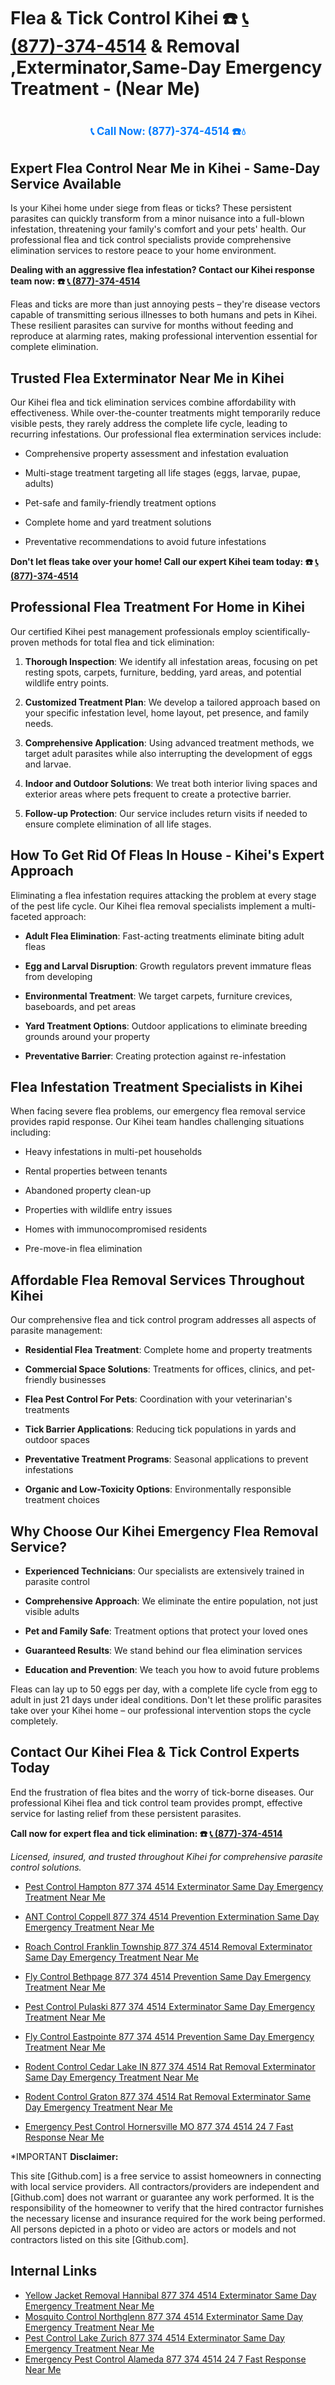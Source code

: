 # Flea & Tick Control Kihei ☎️ [📞 (877)-374-4514](https://pest-control-4514.netlify.app) & Removal ,Exterminator,Same-Day Emergency Treatment - (Near Me) 
# 

<p align="center" style="font-size: 1.2em; font-weight: bold; margin: 20px 0;">
  <a href="https://pest-control-4514.netlify.app" target="_blank" style="color: #007BFF; text-decoration: none;">📞 Call Now: (877)-374-4514 ☎️💧</a>
</p>

## Expert Flea Control Near Me in Kihei - Same-Day Service Available

Is your Kihei home under siege from fleas or ticks? These persistent parasites can quickly transform from a minor nuisance into a full-blown infestation, threatening your family's comfort and your pets' health. Our professional flea and tick control specialists provide comprehensive elimination services to restore peace to your home environment.

**Dealing with an aggressive flea infestation? Contact our Kihei response team now: ☎️ [📞 (877)-374-4514](https://pest-control-4514.netlify.app)**

Fleas and ticks are more than just annoying pests – they're disease vectors capable of transmitting serious illnesses to both humans and pets in Kihei. These resilient parasites can survive for months without feeding and reproduce at alarming rates, making professional intervention essential for complete elimination.

## Trusted Flea Exterminator Near Me in Kihei

Our Kihei flea and tick elimination services combine affordability with effectiveness. While over-the-counter treatments might temporarily reduce visible pests, they rarely address the complete life cycle, leading to recurring infestations. Our professional flea extermination services include:

- Comprehensive property assessment and infestation evaluation  

- Multi-stage treatment targeting all life stages (eggs, larvae, pupae, adults)  

- Pet-safe and family-friendly treatment options  

- Complete home and yard treatment solutions  

- Preventative recommendations to avoid future infestations  

**Don't let fleas take over your home! Call our expert Kihei team today: ☎️ [📞 (877)-374-4514](https://pest-control-4514.netlify.app)**

## Professional Flea Treatment For Home in Kihei

Our certified Kihei pest management professionals employ scientifically-proven methods for total flea and tick elimination:

1. **Thorough Inspection**: We identify all infestation areas, focusing on pet resting spots, carpets, furniture, bedding, yard areas, and potential wildlife entry points.  

2. **Customized Treatment Plan**: We develop a tailored approach based on your specific infestation level, home layout, pet presence, and family needs.  

3. **Comprehensive Application**: Using advanced treatment methods, we target adult parasites while also interrupting the development of eggs and larvae.  

4. **Indoor and Outdoor Solutions**: We treat both interior living spaces and exterior areas where pets frequent to create a protective barrier.  

5. **Follow-up Protection**: Our service includes return visits if needed to ensure complete elimination of all life stages.  

## How To Get Rid Of Fleas In House - Kihei's Expert Approach

Eliminating a flea infestation requires attacking the problem at every stage of the pest life cycle. Our Kihei flea removal specialists implement a multi-faceted approach:

- **Adult Flea Elimination**: Fast-acting treatments eliminate biting adult fleas  

- **Egg and Larval Disruption**: Growth regulators prevent immature fleas from developing  

- **Environmental Treatment**: We target carpets, furniture crevices, baseboards, and pet areas  

- **Yard Treatment Options**: Outdoor applications to eliminate breeding grounds around your property  

- **Preventative Barrier**: Creating protection against re-infestation  

## Flea Infestation Treatment Specialists in Kihei

When facing severe flea problems, our emergency flea removal service provides rapid response. Our Kihei team handles challenging situations including:

- Heavy infestations in multi-pet households  

- Rental properties between tenants  

- Abandoned property clean-up  

- Properties with wildlife entry issues  

- Homes with immunocompromised residents  

- Pre-move-in flea elimination  

## Affordable Flea Removal Services Throughout Kihei

Our comprehensive flea and tick control program addresses all aspects of parasite management:

- **Residential Flea Treatment**: Complete home and property treatments  

- **Commercial Space Solutions**: Treatments for offices, clinics, and pet-friendly businesses  

- **Flea Pest Control For Pets**: Coordination with your veterinarian's treatments  

- **Tick Barrier Applications**: Reducing tick populations in yards and outdoor spaces  

- **Preventative Treatment Programs**: Seasonal applications to prevent infestations  

- **Organic and Low-Toxicity Options**: Environmentally responsible treatment choices  

## Why Choose Our Kihei Emergency Flea Removal Service?

- **Experienced Technicians**: Our specialists are extensively trained in parasite control  

- **Comprehensive Approach**: We eliminate the entire population, not just visible adults  

- **Pet and Family Safe**: Treatment options that protect your loved ones  

- **Guaranteed Results**: We stand behind our flea elimination services  

- **Education and Prevention**: We teach you how to avoid future problems  

Fleas can lay up to 50 eggs per day, with a complete life cycle from egg to adult in just 21 days under ideal conditions. Don't let these prolific parasites take over your Kihei home – our professional intervention stops the cycle completely.

## Contact Our Kihei Flea & Tick Control Experts Today

End the frustration of flea bites and the worry of tick-borne diseases. Our professional Kihei flea and tick control team provides prompt, effective service for lasting relief from these persistent parasites.

**Call now for expert flea and tick elimination: ☎️ [📞 (877)-374-4514](https://pest-control-4514.netlify.app)**

*Licensed, insured, and trusted throughout Kihei for comprehensive parasite control solutions.*


- [Pest Control Hampton 877 374 4514 Exterminator Same Day Emergency Treatment Near Me](https://github.com/allyoucaneatsushiin/plumbing-texas/blob/main/Pest-Control-Hampton-877-374-4514-Exterminator-Same-Day-Emergency-Treatment-Near-Me.md)
- [ANT Control Coppell 877 374 4514 Prevention Extermination Same Day Emergency Treatment Near Me](https://github.com/allyoucaneatsushiin/plumbing-texas/blob/main/ANT-Control-Coppell-877-374-4514-Prevention-Extermination-Same-Day-Emergency-Treatment-Near-Me.md)
- [Roach Control Franklin Township 877 374 4514 Removal Exterminator Same Day Emergency Treatment Near Me](https://github.com/allyoucaneatsushiin/plumbing-texas/blob/main/Roach-Control-Franklin-Township-877-374-4514-Removal-Exterminator-Same-Day-Emergency-Treatment-Near-Me.md)


- [Fly Control Bethpage 877 374 4514 Prevention Same Day Emergency Treatment Near Me](https://github.com/allyoucaneatsushiin/plumbing-texas/blob/main/Fly-Control-Bethpage-877-374-4514-Prevention-Same-Day-Emergency-Treatment-Near-Me.md)
- [Pest Control Pulaski 877 374 4514 Exterminator Same Day Emergency Treatment Near Me](https://github.com/allyoucaneatsushiin/plumbing-texas/blob/main/Pest-Control-Pulaski-877-374-4514-Exterminator-Same-Day-Emergency-Treatment-Near-Me.md)
- [Fly Control Eastpointe 877 374 4514 Prevention Same Day Emergency Treatment Near Me](https://github.com/allyoucaneatsushiin/plumbing-texas/blob/main/Fly-Control-Eastpointe-877-374-4514-Prevention-Same-Day-Emergency-Treatment-Near-Me.md)


- [Rodent Control Cedar Lake IN 877 374 4514 Rat Removal Exterminator Same Day Emergency Treatment Near Me](https://github.com/allyoucaneatsushiin/plumbing-texas/blob/main/Rodent-Control-Cedar-Lake-IN-877-374-4514-Rat-Removal-Exterminator-Same-Day-Emergency-Treatment-Near-Me.md)
- [Rodent Control Graton 877 374 4514 Rat Removal Exterminator Same Day Emergency Treatment Near Me](https://github.com/allyoucaneatsushiin/plumbing-texas/blob/main/Rodent-Control-Graton-877-374-4514-Rat-Removal-Exterminator-Same-Day-Emergency-Treatment-Near-Me.md)
- [Emergency Pest Control Hornersville MO 877 374 4514 24 7 Fast Response Near Me](https://github.com/allyoucaneatsushiin/plumbing-texas/blob/main/Emergency-Pest-Control-Hornersville-MO-877-374-4514-24-7-Fast-Response-Near-Me.md)


*IMPORTANT **Disclaimer:**  

This site [Github.com] is a free service to assist homeowners in connecting with local service providers. All contractors/providers are independent and [Github.com] does not warrant or guarantee any work performed. It is the responsibility of the homeowner to verify that the hired contractor furnishes the necessary license and insurance required for the work being performed. All persons depicted in a photo or video are actors or models and not contractors listed on this site [Github.com].


## Internal Links
- [Yellow Jacket Removal Hannibal 877 374 4514 Exterminator Same Day Emergency Treatment Near Me](https://github.com/allyoucaneatsushiin/plumbing-texas/blob/main/Yellow-Jacket-Removal-Hannibal-877-374-4514-Exterminator-Same-Day-Emergency-Treatment-Near-Me.md)
- [Mosquito Control Northglenn 877 374 4514 Exterminator Same Day Emergency Treatment Near Me](https://github.com/allyoucaneatsushiin/plumbing-texas/blob/main/Mosquito-Control-Northglenn-877-374-4514-Exterminator-Same-Day-Emergency-Treatment-Near-Me.md)
- [Pest Control Lake Zurich 877 374 4514 Exterminator Same Day Emergency Treatment Near Me](https://github.com/allyoucaneatsushiin/plumbing-texas/blob/main/Pest-Control-Lake-Zurich-877-374-4514-Exterminator-Same-Day-Emergency-Treatment-Near-Me.md)
- [Emergency Pest Control Alameda 877 374 4514 24 7 Fast Response Near Me](https://github.com/allyoucaneatsushiin/plumbing-texas/blob/main/Emergency-Pest-Control-Alameda-877-374-4514-24-7-Fast-Response-Near-Me.md)
